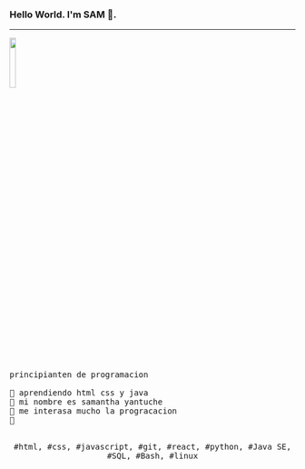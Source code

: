 ### Hello World. I'm SAM 👋.
---
<p>
  <img src="./images.jpeg align="right" width="15%"/>
  <samp>
    <br> principianten de programacion 
    <br>
    <br>🔹 aprendiendo html css y java 
    <br>🔹 mi nombre es samantha yantuche 
    <br>🔹 me interasa mucho la progracacion 
    <br>🔹 
    </samp>
   <br>
  <br>
  <p align="center">
    <samp>
      #html, #css, #javascript, #git, #react, #python, #Java SE, #SQL, #Bash, #linux
     </samp>
    <br>
  </p>
  
</p>
